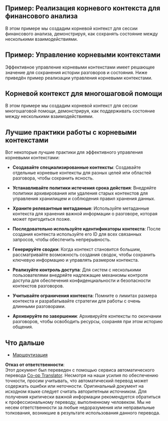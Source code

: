 <!--
CO_OP_TRANSLATOR_METADATA:
{
  "original_hash": "e1cbc99fa7185139ad6d539eca09a2b3",
  "translation_date": "2025-06-02T20:21:12+00:00",
  "source_file": "05-AdvancedTopics/mcp-root-contexts/README.md",
  "language_code": "ru"
}
-->
## Пример: Реализация корневого контекста для финансового анализа

В этом примере мы создадим корневой контекст для сессии финансового анализа, демонстрируя, как сохранять состояние между несколькими взаимодействиями.

## Пример: Управление корневыми контекстами

Эффективное управление корневыми контекстами имеет решающее значение для сохранения истории разговоров и состояния. Ниже приведён пример реализации управления корневыми контекстами.

## Корневой контекст для многошаговой помощи

В этом примере мы создадим корневой контекст для сессии многошаговой помощи, демонстрируя, как поддерживать состояние между несколькими взаимодействиями.

## Лучшие практики работы с корневыми контекстами

Вот некоторые лучшие практики для эффективного управления корневыми контекстами:

- **Создавайте специализированные контексты**: Создавайте отдельные корневые контексты для разных целей или областей разговора, чтобы сохранить ясность.

- **Устанавливайте политики истечения срока действия**: Внедряйте политики архивирования или удаления старых контекстов для управления хранилищем и соблюдения правил хранения данных.

- **Храните релевантные метаданные**: Используйте метаданные контекста для хранения важной информации о разговоре, которая может пригодиться позже.

- **Последовательно используйте идентификаторы контекста**: После создания контекста используйте его ID для всех связанных запросов, чтобы обеспечить непрерывность.

- **Генерируйте сводки**: Когда контекст становится большим, рассматривайте возможность создания сводок, чтобы сохранить ключевую информацию и управлять размером контекста.

- **Реализуйте контроль доступа**: Для систем с несколькими пользователями внедряйте надлежащие механизмы контроля доступа для обеспечения конфиденциальности и безопасности контекстов разговоров.

- **Учитывайте ограничения контекста**: Помните о лимитах размера контекста и разрабатывайте стратегии для работы с очень длинными разговорами.

- **Архивируйте по завершении**: Архивируйте контексты по окончании разговоров, чтобы освободить ресурсы, сохраняя при этом историю общения.

## Что дальше

- [Маршрутизация](../mcp-routing/README.md)

**Отказ от ответственности**:  
Этот документ был переведен с помощью сервиса автоматического перевода [Co-op Translator](https://github.com/Azure/co-op-translator). Несмотря на наши усилия по обеспечению точности, просим учитывать, что автоматический перевод может содержать ошибки или неточности. Оригинальный документ на исходном языке следует считать авторитетным источником. Для получения критически важной информации рекомендуется обратиться к профессиональному переводу, выполненному человеком. Мы не несем ответственности за любые недоразумения или неправильные толкования, возникшие в результате использования данного перевода.